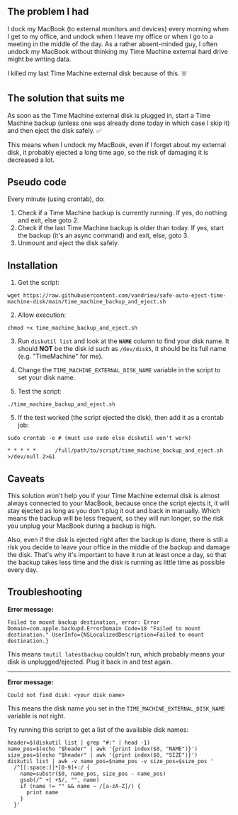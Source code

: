 ## The problem I had

I dock my MacBook (to external monitors and devices) every morning when I get to my office, and undock when I leave my office or when I go to a meeting in the middle of the day.
As a rather absent-minded guy, I often undock my MacBook without thinking my Time Machine external hard drive might be writing data.

I killed my last Time Machine external disk because of this. ☠️

## The solution that suits me

As soon as the Time Machine external disk is plugged in, start a Time Machine backup (unless one was already done today in which case I skip it) and then eject the disk safely. ✅

This means when I undock my MacBook, even if I forget about my external disk, it probably ejected a long time ago, so the risk of damaging it is decreased a lot.

## Pseudo code

Every minute (using crontab), do:
1. Check if a Time Machine backup is currently running. If yes, do nothing and exit, else goto 2.
2. Check if the last Time Machine backup is older than today. If yes, start the backup (it's an async command) and exit, else, goto 3.
3. Unmount and eject the disk safely.

## Installation

1. Get the script:

```
wget https://raw.githubusercontent.com/vandrieu/safe-auto-eject-time-machine-disk/main/time_machine_backup_and_eject.sh
```

2. Allow execution:

```
chmod +x time_machine_backup_and_eject.sh
```

3. Run `diskutil list` and look at the **`NAME`** column to find your disk name. It should **NOT** be the disk id such as `/dev/disk5`, it should be its full name (e.g. "TimeMachine" for me).

4. Change the `TIME_MACHINE_EXTERNAL_DISK_NAME` variable in the script to set your disk name.

4. Test the script:

```
./time_machine_backup_and_eject.sh
```

5. If the test worked (the script ejected the disk), then add it as a crontab job:

```
sudo crontab -e # (must use sudo else diskutil won't work)

* * * * *      /full/path/to/script/time_machine_backup_and_eject.sh >/dev/null 2>&1
```

## Caveats

This solution won't help you if your Time Machine external disk is almost always connected to your MacBook, because once the script ejects it, it will stay ejected as long as you don't plug it out and back in manually. Which means the backup will be less frequent, so they will run longer, so the risk you unplug your MacBook during a backup is high.

Also, even if the disk is ejected right after the backup is done, there is still a risk you decide to leave your office in the middle of the backup and damage the disk. That's why it's important to have it run at least once a day, so that the backup takes less time and the disk is running as little time as possible every day.

## Troubleshooting

**Error message:**
```
Failed to mount backup destination, error: Error Domain=com.apple.backupd.ErrorDomain Code=18 "Failed to mount destination." UserInfo={NSLocalizedDescription=Failed to mount destination.}
```
This means `tmutil latestbackup` couldn't run, which probably means your disk is unplugged/ejected. Plug it back in and test again.

---

**Error message:**
```
Could not find disk: <your disk name>
```
This means the disk name you set in the `TIME_MACHINE_EXTERNAL_DISK_NAME` variable is not right.

Try running this script to get a list of the available disk names:
```
header=$(diskutil list | grep "#:" | head -1)
name_pos=$(echo "$header" | awk '{print index($0, "NAME")}')
size_pos=$(echo "$header" | awk '{print index($0, "SIZE")}')
diskutil list | awk -v name_pos=$name_pos -v size_pos=$size_pos '
  /^[[:space:]]*[0-9]+:/ {
    name=substr($0, name_pos, size_pos - name_pos)
    gsub(/^ +| +$/, "", name)
    if (name != "" && name ~ /[a-zA-Z]/) {
      print name
    }
  }'
```
